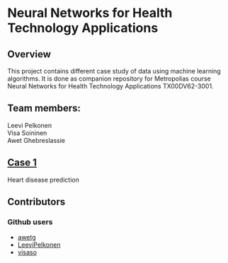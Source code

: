 # Neural Networks for Health Technology Applications


## Overview
This project contains different case study of data using machine learning algorithms. It is done as companion repository for Metropolias course Neural Networks for Health Technology Applications TX00DV62-3001.

## Team members:  
Leevi Pelkonen  
Visa Soininen  
Awet Ghebreslassie 

## [Case 1](https://github.com/LeeviPelkonen/NeuralNetworks/tree/master/Case1)
Heart disease prediction


## Contributors
### Github users
* [awetg](https://github.com/awetg)
* [LeeviPelkonen](https://github.com/LeeviPelkonen)
* [visaso](https://github.com/visaso)

